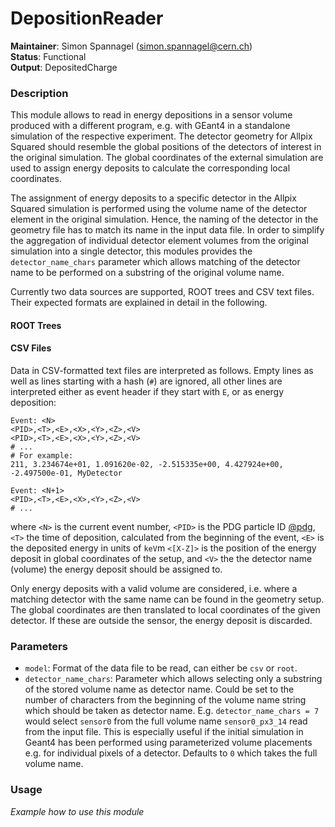 # DepositionReader
**Maintainer**: Simon Spannagel (simon.spannagel@cern.ch)  
**Status**: Functional  
**Output**: DepositedCharge

### Description
This module allows to read in energy depositions in a sensor volume produced with a different program, e.g. with GEant4 in a standalone simulation of the respective experiment.
The detector geometry for Allpix Squared should resemble the global positions of the detectors of interest in the original simulation.
The global coordinates of the external simulation are used to assign energy deposits to calculate the corresponding local coordinates.

The assignment of energy deposits to a specific detector in the Allpix Squared simulation is performed using the volume name of the detector element in the original simulation.
Hence, the naming of the detector in the geometry file has to match its name in the input data file.
In order to simplify the aggregation of individual detector element volumes from the original simulation into a single detector, this modules provides the `detector_name_chars` parameter which allows matching of the detector name to be performed on a substring of the original volume name.

Currently two data sources are supported, ROOT trees and CSV text files.
Their expected formats are explained in detail in the following.

#### ROOT Trees


#### CSV Files

Data in CSV-formatted text files are interpreted as follows.
Empty lines as well as lines starting with a hash (`#`) are ignored, all other lines are interpreted either as event header if they start with `E`, or as energy deposition:

```csv
Event: <N>
<PID>,<T>,<E>,<X>,<Y>,<Z>,<V>
<PID>,<T>,<E>,<X>,<Y>,<Z>,<V>
# ...
# For example:
211, 3.234674e+01, 1.091620e-02, -2.515335e+00, 4.427924e+00, -2.497500e-01, MyDetector

Event: <N+1>
<PID>,<T>,<E>,<X>,<Y>,<Z>,<V>
# ...
```

where `<N>` is the current event number, `<PID>` is the PDG particle ID [@pdg], `<T>` the time of deposition, calculated from the beginning of the event, `<E>` is the deposited energy in units of `keV`m `<[X-Z]>` is the position of the energy deposit in global coordinates of the setup, and `<V>` the the detector name (volume) the energy deposit should be assigned to.

Only energy deposits with a valid volume are considered, i.e. where a matching detector with the same name can be found in the geometry setup.
The global coordinates are then translated to local coordinates of the given detector.
If these are outside the sensor, the energy deposit is discarded.


### Parameters
* `model`: Format of the data file to be read, can either be `csv` or `root`.
* `detector_name_chars`: Parameter which allows selecting only a substring of the stored volume name as detector name. Could be set to the number of characters from the beginning of the volume name string which should be taken as detector name. E.g. `detector_name_chars = 7` would select `sensor0` from the full volume name `sensor0_px3_14` read from the input file. This is especially useful if the initial simulation in Geant4 has been performed using parameterized volume placements e.g. for individual pixels of a detector. Defaults to `0` which takes the full volume name.

### Usage
*Example how to use this module*

[@pdg]: http://hepdata.cedar.ac.uk/lbl/2016/reviews/rpp2016-rev-monte-carlo-numbering.pdf

